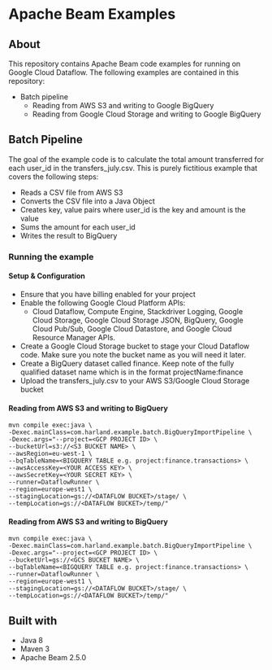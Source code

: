 # Apache Beam Examples

## About
This repository contains Apache Beam code examples for running on Google Cloud Dataflow. The following examples are contained in this repository:
* Batch pipeline
    * Reading from AWS S3 and writing to Google BigQuery
    * Reading from Google Cloud Storage and writing to Google BigQuery

## Batch Pipeline
The goal of the example code is to calculate the total amount transferred for each user_id in the transfers_july.csv.
This is purely fictitious example that covers the following steps: 
* Reads a CSV file from AWS S3 
* Converts the CSV file into a Java Object
* Creates key, value pairs where user_id is the key and amount is the value
* Sums the amount for each user_id
* Writes the result to BigQuery

### Running the example

#### Setup & Configuration
* Ensure that you have billing enabled for your project
* Enable the following Google Cloud Platform APIs:
    * Cloud Dataflow, Compute Engine, Stackdriver Logging, Google Cloud Storage, Google Cloud Storage JSON, BigQuery, Google Cloud Pub/Sub, Google Cloud Datastore, and Google Cloud Resource Manager APIs.
* Create a Google Cloud Storage bucket to stage your Cloud Dataflow code. Make sure you note the bucket name as you will need it later.
* Create a BigQuery dataset called finance. Keep note of the fully qualified dataset name which is in the format projectName:finance
* Upload the transfers_july.csv to your AWS S3/Google Cloud Storage bucket


#### Reading from AWS S3 and writing to BigQuery
```
mvn compile exec:java \
-Dexec.mainClass=com.harland.example.batch.BigQueryImportPipeline \
-Dexec.args="--project=<GCP PROJECT ID> \
--bucketUrl=s3://<S3 BUCKET NAME> \
--awsRegion=eu-west-1 \
--bqTableName=<BIGQUERY TABLE e.g. project:finance.transactions> \
--awsAccessKey=<YOUR ACCESS KEY> \
--awsSecretKey=<YOUR SECRET KEY> \
--runner=DataflowRunner \
--region=europe-west1 \
--stagingLocation=gs://<DATAFLOW BUCKET>/stage/ \
--tempLocation=gs://<DATAFLOW BUCKET>/temp/"
```

#### Reading from AWS S3 and writing to BigQuery
```
mvn compile exec:java \
-Dexec.mainClass=com.harland.example.batch.BigQueryImportPipeline \
-Dexec.args="--project=<GCP PROJECT ID> \
--bucketUrl=gs://<GCS BUCKET NAME> \
--bqTableName=<BIGQUERY TABLE e.g. project:finance.transactions> \
--runner=DataflowRunner \
--region=europe-west1 \
--stagingLocation=gs://<DATAFLOW BUCKET>/stage/ \
--tempLocation=gs://<DATAFLOW BUCKET>/temp/"
```

## Built with
* Java 8
* Maven 3
* Apache Beam 2.5.0
